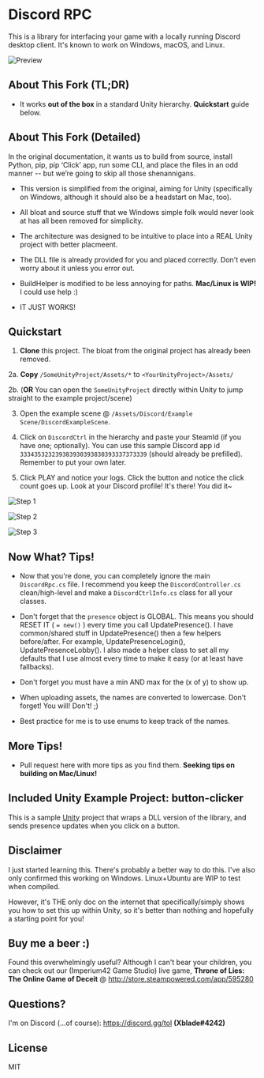 # Discord RPC

This is a library for interfacing your game with a locally running Discord desktop client. It's known to work on Windows, macOS, and Linux. 

![Preview](https://cdn.discordapp.com/attachments/262809788696494080/426409016713805825/unknown.png)

## About This Fork (TL;DR)

* It works **out of the box** in a standard Unity hierarchy. **Quickstart** guide below.

## About This Fork (Detailed)

In the original documentation, it wants us to build from source, install Python, pip, pip ‘Click’ app, run some CLI, and place the files in an odd manner -- but we’re going to skip all those shenannigans.

* This version is simplified from the original, aiming for Unity (specifically on Windows, although it should also be a headstart on Mac, too). 

* All bloat and source stuff that we Windows simple folk would never look at has all been removed for simplicity.

* The architecture was designed to be intuitive to place into a REAL Unity project with better placmeent.

* The DLL file is already provided for you and placed correctly. Don't even worry about it unless you error out.

* BuildHelper is modified to be less annoying for paths. **Mac/Linux is WIP!** I could use help :)

* IT JUST WORKS!

## Quickstart

1. **Clone** this project. The bloat from the original project has already been removed.
 
2a. **Copy** `/SomeUnityProject/Assets/*` to `<YourUnityProject>/Assets/`

2b. (**OR** You can open the `SomeUnityProject` directly within Unity to jump straight to the example project/scene)

3. Open the example scene @ `/Assets/Discord/Example Scene/DiscordExampleScene`.

4. Click on `DiscordCtrl` in the hierarchy and paste your SteamId (if you have one; optionally). You can use this sample Discord app id `333435323239383930393830393337373339` (should already be prefilled). Remember to put your own later.

5. Click PLAY and notice your logs. Click the button and notice the click count goes up. Look at your Discord profile! It's there! You did it~

![Step 1](https://i.imgur.com/W6JWNMP.png)

![Step 2](https://i.imgur.com/hgcichs.png)

![Step 3](https://i.imgur.com/LgmolX7.png)

## Now What? Tips!

* Now that you're done, you can completely ignore the main `DiscordRpc.cs` file. I recommend you keep the `DiscordController.cs` clean/high-level and make a `DiscordCtrlInfo.cs` class for all your classes.

* Don't forget that the `presence` object is GLOBAL. This means you should RESET IT ( `= new()` ) every time you call UpdatePresence(). I have common/shared stuff in UpdatePresence() then a few helpers before/after. For example, UpdatePresenceLogin(), UpdatePresenceLobby(). I also made a helper class to set all my defaults that I use almost every time to make it easy (or at least have fallbacks).

* Don't forget you must have a min AND max for the (x of y) to show up.

* When uploading assets, the names are converted to lowercase. Don't forget! You will! Don't! ;) 

* Best practice for me is to use enums to keep track of the names.

## More Tips!

* Pull request here with more tips as you find them. **Seeking tips on building on Mac/Linux!**

## Included Unity Example Project: button-clicker

This is a sample [Unity](https://unity3d.com/) project that wraps a DLL version of the library, and sends presence updates when you click on a button.

## Disclaimer

I just started learning this. There's probably a better way to do this. I've also only confirmed this working on Windows. Linux+Ubuntu are WIP to test when compiled.

However, it's THE only doc on the internet that specifically/simply shows you how to set this up within Unity, so it's better than nothing and hopefully a starting point for you!

## Buy me a beer :)

Found this overwhelmingly useful? Although I can't bear your children, you can check out our (Imperium42 Game Studio) live game, **Throne of Lies: The Online Game of Deceit** @ http://store.steampowered.com/app/595280

## Questions?

I'm on Discord (...of course): https://discord.gg/tol **(Xblade#4242)**

## License

MIT
